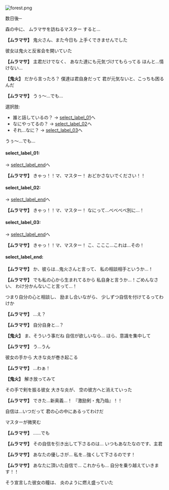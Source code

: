 
![forest.png](../images/backgrounds/forest.png)

数日後─

森の中に、
ムラマサを訪ねるマスター
すると…

**【ムラマサ】**
鬼火さん、また今日も
上手くできませんでした

彼女は鬼火と反省会を開いていた

**【ムラマサ】**
主君だけでなく、
あなた達にも元気づけてもらってる
ほんと…情けない…

**【鬼火】**
だから言ったろ？
僕達は君自身だって
君が元気ないと、こっちも困るんだ

**【ムラマサ】**
うぅ～…でも…

選択肢:
- 誰と話しているの？ → [select_label_01](#select_label_01)へ
- なにやってるの？ → [select_label_02](#select_label_02)へ
- それ…なに？ → [select_label_03](#select_label_03)へ

うぅ～…でも…

#### select_label_01:
 → [select_label_end](#select_label_end)へ

**【ムラマサ】**
きゃっ！！マ、マスター！
おどかさないでください！！

#### select_label_02:
 → [select_label_end](#select_label_end)へ

**【ムラマサ】**
きゃっ！！マ、マスター！
なにって…べべべべ別に…！

#### select_label_03:
 → [select_label_end](#select_label_end)へ

**【ムラマサ】**
きゃっ！！マ、マスター！
こ、こここ…これは…その！

#### select_label_end:

**【ムラマサ】**
か、彼らは…鬼火さんと言って、
私の相談相手というか…！

**【ムラマサ】**
でも私の心から生まれてるから
私自身と言うか…！ごめんなさい、
わけ分かんないこと言って…！

つまり自分の心と相談し、
励まし合いながら、
少しずつ自信を付けてるってわけか

**【ムラマサ】**
…え？

**【ムラマサ】**
自分自身と…？

**【鬼火】**
ま、そういう事だね
自信が欲しいなら…
ほら、意識を集中して

**【ムラマサ】**
う…うん

彼女の手から
大きな炎が巻き起こる

**【ムラマサ】**
…わぁ！

**【鬼火】**
解き放ってみて

その手で剣を振る彼女
大きな炎が、
空の彼方へと消えていった

**【ムラマサ】**
できた…新奥義…！
『激励剣・鬼乃焔』！！

自信は…いつだって
君の心の中にあるってわけだ

マスターが微笑む

**【ムラマサ】**
……でも

**【ムラマサ】**
その自信を引き出して下さるのは…
いつもあなたなのです、主君

**【ムラマサ】**
あなたの優しさが…
私を…強くして下さるのです！

**【ムラマサ】**
あなたに頂いた自信で…
これからも…
自分を乗り越えていきます！！

そう宣言した彼女の瞳は、
炎のように燃え盛っていた
